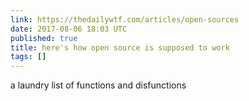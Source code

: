 ```yaml
---
link: https://thedailywtf.com/articles/open-sources
date: 2017-08-06 18:03 UTC
published: true
title: here's how open source is supposed to work
tags: []
---
```


a laundry list of functions and disfunctions

